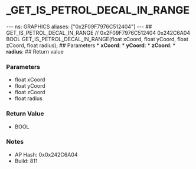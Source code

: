 # _GET_IS_PETROL_DECAL_IN_RANGE

--- ns: GRAPHICS aliases: ["0x2F09F7976C512404"] --- ## GET_IS_PETROL_DECAL_IN_RANGE  // 0x2F09F7976C512404 0x242C6A04 BOOL GET_IS_PETROL_DECAL_IN_RANGE(float xCoord, float yCoord, float zCoord, float radius);  ## Parameters * **xCoord**: * **yCoord**: * **zCoord**: * **radius**:  ## Return value

### Parameters
* float xCoord
* float yCoord
* float zCoord
* float radius

### Return Value
* BOOL

### Notes
* AP Hash: 0x0x242C6A04
* Build: 811

